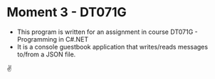 # Moment 3 - DT071G
* This program is written for an assignment in course DT071G - Programming in C#.NET
* It is a console guestbook application that writes/reads messages to/from a JSON file. 

:v: